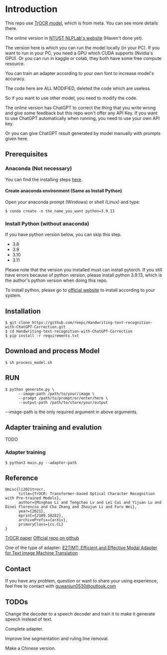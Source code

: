 # Introduction

This repo use [TrOCR model](https://github.com/microsoft/unilm/tree/master/trocr#trocr), which is from meta.
You can see more details there.

The online version in [NTUST NLPLab's website](https://nlp.csie.ntust.edu.tw/) (Haven't done yet).

The version here is which you can run the model locally (in your PC).
If you want to run in your PC, you need a GPU which CUDA supports (Nvidia's GPU).
Or you can run in kaggle or colab, they both have some free compute resource.

You can train an adapter according to your own font to increase model's accuracy.

The code here are ALL MODIFIED, deleted the code which are useless.

So if you want to use other model, you need to modify the code.

The online version has ChatGPT to correct the thing that you write wrong and give some feedback but this repo won't offer any API Key. If you want to use ChatGPT automatically when running, you need to use your own API key.

Or you can give ChatGPT result generated by model manually with prompts given here.  

## Prerequisites

### Anaconda (Not necessary)

You can find the installing steps [here](https://docs.anaconda.com/free/anaconda/install/#).

#### Create anaconda environment (Same as Install Python)

Open your anaconda prompt (Windows) or shell (Linux) and type:
```
$ conda create -n the_name_you_want python=3.9.13
```

### Install Python (without anaconda)

If you have python version below, you can skip this step.

- 3.8
- 3.9
- 3.10
- 3.11

Please note that the version you installed must can install pytorch.
If you still have errors because of python version, please install python 3.9.13, which is the author's python version when doing this repo.

To install python, please go to [official website](https://www.python.org/) to install according to your system.

## Installation

```
$ git clone https://github.com/reepc/Handwriting-text-recognition-with-ChatGPT-Correction.git
$ cd Handwriting-text-recognition-with-ChatGPT-Correction
$ pip install -r requirements.txt
```

## Download and process Model

```
$ sh process_model.sh
```

## RUN
```
$ python generate.py \
      --image-path /path/to/your/image \
      --prompt /path/to/prompt/or/enter/here \
      --output-path /path/to/store/your/output
```
--image-path is the only required argument in above arguments.

## Adapter training and evalution
TODO
### Adapter training
```
$ python3 main.py --adapter-path 
```

## Reference

```
@misc{li2021trocr,
      title={TrOCR: Transformer-based Optical Character Recognition with Pre-trained Models}, 
      author={Minghao Li and Tengchao Lv and Lei Cui and Yijuan Lu and Dinei Florencio and Cha Zhang and Zhoujun Li and Furu Wei},
      year={2021},
      eprint={2109.10282},
      archivePrefix={arXiv},
      primaryClass={cs.CL}
}
```

[TrOCR paper](https://arxiv.org/abs/2109.10282)
[Official repo on github](https://github.com/microsoft/unilm/tree/master/trocr#trocr)

One of the type of adapter: [E2TIMT: Efficient and Effective Modal Adapter for Text Image Machine Translation](https://arxiv.org/abs/2305.05166)

## Contact
If you have any problem, question or want to share your using experience, feel free to contact with guwanjun0530@outlook.com

## TODOs
Change the decoder to a speech decoder and train it to make it generate speech instead of text.

Complete adapter.

Improve line segmentation and ruling line removal.

Make a Chinese version.
